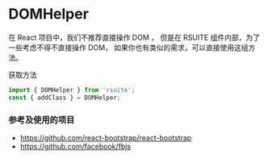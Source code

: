 # DOMHelper[<i class="rs-icon rs-icon-edit2" ></i>](https://github.com/rsuite/rsuite.github.io/blob/master/src/components/dom-helper/index.md)

在 React 项目中，我们不推荐直接操作 DOM ， 但是在 RSUITE 组件内部，为了一些考虑不得不直接操作 DOM， 如果你也有类似的需求，可以直接使用这组方法。

获取方法

```js
import { DOMHelper } from 'rsuite';
const { addClass } = DOMHelper;
```

<!--{demo}-->

### 参考及使用的项目

* https://github.com/react-bootstrap/react-bootstrap
* https://github.com/facebook/fbjs
